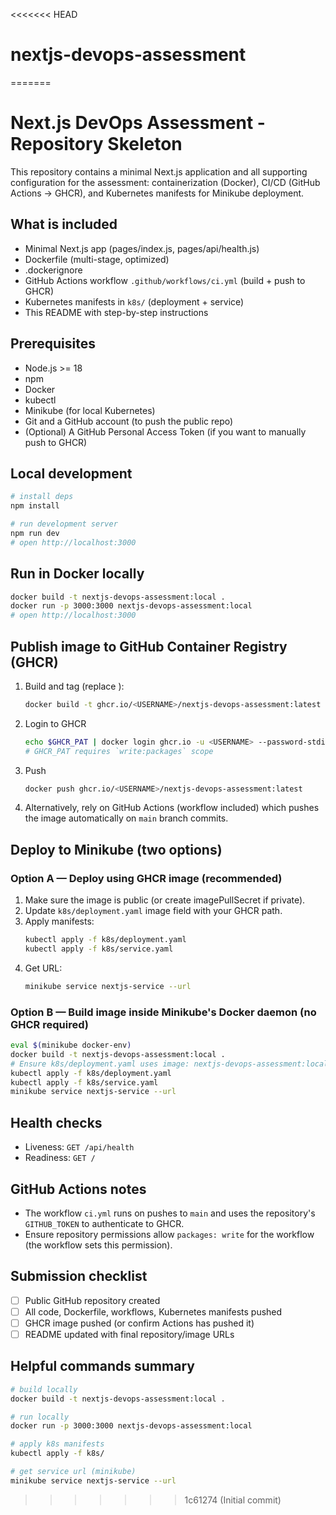 <<<<<<< HEAD
# nextjs-devops-assessment
=======
# Next.js DevOps Assessment - Repository Skeleton

This repository contains a minimal Next.js application and all supporting configuration for the assessment:
containerization (Docker), CI/CD (GitHub Actions -> GHCR), and Kubernetes manifests for Minikube deployment.

## What is included
- Minimal Next.js app (pages/index.js, pages/api/health.js)
- Dockerfile (multi-stage, optimized)
- .dockerignore
- GitHub Actions workflow `.github/workflows/ci.yml` (build + push to GHCR)
- Kubernetes manifests in `k8s/` (deployment + service)
- This README with step-by-step instructions

## Prerequisites
- Node.js >= 18
- npm
- Docker
- kubectl
- Minikube (for local Kubernetes)
- Git and a GitHub account (to push the public repo)
- (Optional) A GitHub Personal Access Token (if you want to manually push to GHCR)

## Local development
```bash
# install deps
npm install

# run development server
npm run dev
# open http://localhost:3000
```

## Run in Docker locally
```bash
docker build -t nextjs-devops-assessment:local .
docker run -p 3000:3000 nextjs-devops-assessment:local
# open http://localhost:3000
```

## Publish image to GitHub Container Registry (GHCR)
1. Build and tag (replace <USERNAME>):
   ```bash
   docker build -t ghcr.io/<USERNAME>/nextjs-devops-assessment:latest .
   ```
2. Login to GHCR
   ```bash
   echo $GHCR_PAT | docker login ghcr.io -u <USERNAME> --password-stdin
   # GHCR_PAT requires `write:packages` scope
   ```
3. Push
   ```bash
   docker push ghcr.io/<USERNAME>/nextjs-devops-assessment:latest
   ```
4. Alternatively, rely on GitHub Actions (workflow included) which pushes the image automatically on `main` branch commits.

## Deploy to Minikube (two options)

### Option A — Deploy using GHCR image (recommended)
1. Make sure the image is public (or create imagePullSecret if private).
2. Update `k8s/deployment.yaml` image field with your GHCR path.
3. Apply manifests:
   ```bash
   kubectl apply -f k8s/deployment.yaml
   kubectl apply -f k8s/service.yaml
   ```
4. Get URL:
   ```bash
   minikube service nextjs-service --url
   ```

### Option B — Build image inside Minikube's Docker daemon (no GHCR required)
```bash
eval $(minikube docker-env)
docker build -t nextjs-devops-assessment:local .
# Ensure k8s/deployment.yaml uses image: nextjs-devops-assessment:local
kubectl apply -f k8s/deployment.yaml
kubectl apply -f k8s/service.yaml
minikube service nextjs-service --url
```

## Health checks
- Liveness: `GET /api/health`
- Readiness: `GET /`

## GitHub Actions notes
- The workflow `ci.yml` runs on pushes to `main` and uses the repository's `GITHUB_TOKEN` to authenticate to GHCR.
- Ensure repository permissions allow `packages: write` for the workflow (the workflow sets this permission).

## Submission checklist
- [ ] Public GitHub repository created
- [ ] All code, Dockerfile, workflows, Kubernetes manifests pushed
- [ ] GHCR image pushed (or confirm Actions has pushed it)
- [ ] README updated with final repository/image URLs

## Helpful commands summary
```bash
# build locally
docker build -t nextjs-devops-assessment:local .

# run locally
docker run -p 3000:3000 nextjs-devops-assessment:local

# apply k8s manifests
kubectl apply -f k8s/

# get service url (minikube)
minikube service nextjs-service --url
```
>>>>>>> 1c61274 (Initial commit)
